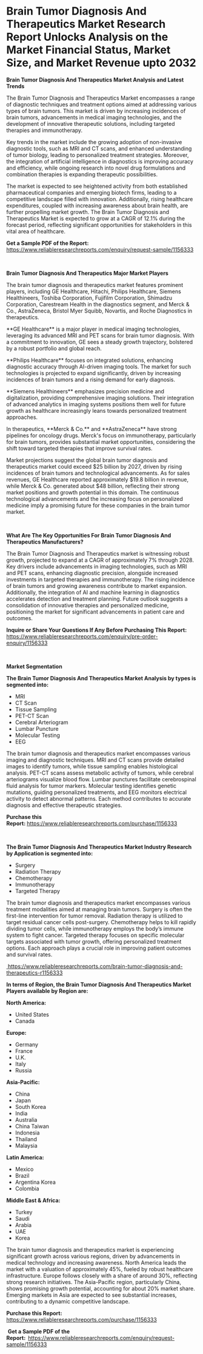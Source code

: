 <p><h1>Brain Tumor Diagnosis And Therapeutics Market Research Report Unlocks Analysis on the Market Financial Status, Market Size, and Market Revenue upto 2032</h1></p><p><strong>Brain Tumor Diagnosis And Therapeutics Market Analysis and Latest Trends</strong></p>
<p><p>The Brain Tumor Diagnosis and Therapeutics Market encompasses a range of diagnostic techniques and treatment options aimed at addressing various types of brain tumors. This market is driven by increasing incidences of brain tumors, advancements in medical imaging technologies, and the development of innovative therapeutic solutions, including targeted therapies and immunotherapy. </p><p>Key trends in the market include the growing adoption of non-invasive diagnostic tools, such as MRI and CT scans, and enhanced understanding of tumor biology, leading to personalized treatment strategies. Moreover, the integration of artificial intelligence in diagnostics is improving accuracy and efficiency, while ongoing research into novel drug formulations and combination therapies is expanding therapeutic possibilities.</p><p>The market is expected to see heightened activity from both established pharmaceutical companies and emerging biotech firms, leading to a competitive landscape filled with innovation. Additionally, rising healthcare expenditures, coupled with increasing awareness about brain health, are further propelling market growth. The Brain Tumor Diagnosis and Therapeutics Market is expected to grow at a CAGR of 12.1% during the forecast period, reflecting significant opportunities for stakeholders in this vital area of healthcare.</p></p>
<p><strong>Get a Sample PDF of the Report:&nbsp;</strong> <a href="https://www.reliableresearchreports.com/enquiry/request-sample/1156333?utm_campaign=2253&utm_medium=2&utm_source=Github&utm_content=ia&utm_term=13042025&utm_id=brain-tumor-diagnosis-and-therapeutics">https://www.reliableresearchreports.com/enquiry/request-sample/1156333</a></p>
<p>&nbsp;</p>
<p><strong>Brain Tumor Diagnosis And Therapeutics Major Market Players</strong></p>
<p><p>The brain tumor diagnosis and therapeutics market features prominent players, including GE Healthcare, Hitachi, Philips Healthcare, Siemens Healthineers, Toshiba Corporation, Fujifilm Corporation, Shimadzu Corporation, Carestream Health in the diagnostics segment, and Merck & Co., AstraZeneca, Bristol Myer Squibb, Novartis, and Roche Diagnostics in therapeutics.</p><p>**GE Healthcare** is a major player in medical imaging technologies, leveraging its advanced MRI and PET scans for brain tumor diagnosis. With a commitment to innovation, GE sees a steady growth trajectory, bolstered by a robust portfolio and global reach. </p><p>**Philips Healthcare** focuses on integrated solutions, enhancing diagnostic accuracy through AI-driven imaging tools. The market for such technologies is projected to expand significantly, driven by increasing incidences of brain tumors and a rising demand for early diagnosis.</p><p>**Siemens Healthineers** emphasizes precision medicine and digitalization, providing comprehensive imaging solutions. Their integration of advanced analytics in imaging systems positions them well for future growth as healthcare increasingly leans towards personalized treatment approaches.</p><p>In therapeutics, **Merck & Co.** and **AstraZeneca** have strong pipelines for oncology drugs. Merck's focus on immunotherapy, particularly for brain tumors, provides substantial market opportunities, considering the shift toward targeted therapies that improve survival rates.</p><p>Market projections suggest the global brain tumor diagnosis and therapeutics market could exceed $25 billion by 2027, driven by rising incidences of brain tumors and technological advancements. As for sales revenues, GE Healthcare reported approximately $19.8 billion in revenue, while Merck & Co. generated about $48 billion, reflecting their strong market positions and growth potential in this domain. The continuous technological advancements and the increasing focus on personalized medicine imply a promising future for these companies in the brain tumor market.</p></p>
<p>&nbsp;</p>
<p><strong>What Are The Key Opportunities For Brain Tumor Diagnosis And Therapeutics Manufacturers?</strong></p>
<p><p>The Brain Tumor Diagnosis and Therapeutics market is witnessing robust growth, projected to expand at a CAGR of approximately 7% through 2028. Key drivers include advancements in imaging technologies, such as MRI and PET scans, enhancing diagnostic precision, alongside increased investments in targeted therapies and immunotherapy. The rising incidence of brain tumors and growing awareness contribute to market expansion. Additionally, the integration of AI and machine learning in diagnostics accelerates detection and treatment planning. Future outlook suggests a consolidation of innovative therapies and personalized medicine, positioning the market for significant advancements in patient care and outcomes.</p></p>
<p><strong>Inquire or Share Your Questions If Any Before Purchasing This Report:</strong> <a href="https://www.reliableresearchreports.com/enquiry/pre-order-enquiry/1156333?utm_campaign=2253&utm_medium=2&utm_source=Github&utm_content=ia&utm_term=13042025&utm_id=brain-tumor-diagnosis-and-therapeutics">https://www.reliableresearchreports.com/enquiry/pre-order-enquiry/1156333</a></p>
<p>&nbsp;</p>
<p><strong>Market Segmentation</strong></p>
<p><strong>The Brain Tumor Diagnosis And Therapeutics Market Analysis by types is segmented into:</strong></p>
<p><ul><li>MRI</li><li>CT Scan</li><li>Tissue Sampling</li><li>PET-CT Scan</li><li>Cerebral Arteriogram</li><li>Lumbar Puncture</li><li>Molecular Testing</li><li>EEG</li></ul></p>
<p><p>The brain tumor diagnosis and therapeutics market encompasses various imaging and diagnostic techniques. MRI and CT scans provide detailed images to identify tumors, while tissue sampling enables histological analysis. PET-CT scans assess metabolic activity of tumors, while cerebral arteriograms visualize blood flow. Lumbar punctures facilitate cerebrospinal fluid analysis for tumor markers. Molecular testing identifies genetic mutations, guiding personalized treatments, and EEG monitors electrical activity to detect abnormal patterns. Each method contributes to accurate diagnosis and effective therapeutic strategies.</p></p>
<p><strong>Purchase this Report:&nbsp;</strong><a href="https://www.reliableresearchreports.com/purchase/1156333?utm_campaign=2253&utm_medium=2&utm_source=Github&utm_content=ia&utm_term=13042025&utm_id=brain-tumor-diagnosis-and-therapeutics">https://www.reliableresearchreports.com/purchase/1156333</a></p>
<p>&nbsp;</p>
<p><strong>The Brain Tumor Diagnosis And Therapeutics Market Industry Research by Application is segmented into:</strong></p>
<p><ul><li>Surgery</li><li>Radiation Therapy</li><li>Chemotherapy</li><li>Immunotherapy</li><li>Targeted Therapy</li></ul></p>
<p><p>The brain tumor diagnosis and therapeutics market encompasses various treatment modalities aimed at managing brain tumors. Surgery is often the first-line intervention for tumor removal. Radiation therapy is utilized to target residual cancer cells post-surgery. Chemotherapy helps to kill rapidly dividing tumor cells, while immunotherapy employs the body’s immune system to fight cancer. Targeted therapy focuses on specific molecular targets associated with tumor growth, offering personalized treatment options. Each approach plays a crucial role in improving patient outcomes and survival rates.</p></p>
<p><a href="https://www.reliableresearchreports.com/brain-tumor-diagnosis-and-therapeutics-r1156333?utm_campaign=2253&utm_medium=2&utm_source=Github&utm_content=ia&utm_term=13042025&utm_id=brain-tumor-diagnosis-and-therapeutics">&nbsp;https://www.reliableresearchreports.com/brain-tumor-diagnosis-and-therapeutics-r1156333</a></p>
<p><strong>In terms of Region, the Brain Tumor Diagnosis And Therapeutics Market Players available by Region are:</strong></p>
<p>
    <p> <strong> North America: </strong>
        <ul>
            <li>United States</li>
            <li>Canada</li>
        </ul>
        </p> 
    <p> <strong> Europe: </strong>
        <ul>
            <li>Germany</li>
            <li>France</li>
            <li>U.K.</li>
            <li>Italy</li>
            <li>Russia</li>
        </ul>
        </p> 
    <p> <strong> Asia-Pacific: </strong>
        <ul>
            <li>China</li>
            <li>Japan</li>
            <li>South Korea</li>
            <li>India</li>
            <li>Australia</li>
            <li>China Taiwan</li>
            <li>Indonesia</li>
            <li>Thailand</li>
            <li>Malaysia</li>
        </ul>
        </p> 
    <p> <strong> Latin America: </strong>
        <ul>
            <li>Mexico</li>
            <li>Brazil</li>
            <li>Argentina Korea</li>
            <li>Colombia</li>
        </ul>
        </p> 
    <p> <strong> Middle East & Africa: </strong>
        <ul>
            <li>Turkey</li>
            <li>Saudi</li>
            <li>Arabia</li>
            <li>UAE</li>
            <li>Korea</li>
        </ul>
    </p>
    </p>
<p><p>The brain tumor diagnosis and therapeutics market is experiencing significant growth across various regions, driven by advancements in medical technology and increasing awareness. North America leads the market with a valuation of approximately 45%, fueled by robust healthcare infrastructure. Europe follows closely with a share of around 30%, reflecting strong research initiatives. The Asia-Pacific region, particularly China, shows promising growth potential, accounting for about 20% market share. Emerging markets in Asia are expected to see substantial increases, contributing to a dynamic competitive landscape.</p></p>
<p><strong>Purchase this Report: </strong><a href="https://www.reliableresearchreports.com/purchase/1156333?utm_campaign=2253&utm_medium=2&utm_source=Github&utm_content=ia&utm_term=13042025&utm_id=brain-tumor-diagnosis-and-therapeutics">https://www.reliableresearchreports.com/purchase/1156333</a></p>
<p>&nbsp;<strong>Get a Sample PDF of the Report:&nbsp;&nbsp;</strong><a href="https://www.reliableresearchreports.com/enquiry/request-sample/1156333?utm_campaign=2253&utm_medium=2&utm_source=Github&utm_content=ia&utm_term=13042025&utm_id=brain-tumor-diagnosis-and-therapeutics">https://www.reliableresearchreports.com/enquiry/request-sample/1156333</a></p>
<p><strong></strong></p>
<p><p></p><p></p><p></p></p>